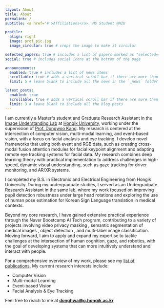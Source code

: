 ```yaml
---
layout: About
title: About
permalink: /
subtitle: <a href='#'>Affiliations</a>. MS Student @HIU

profile:
  align: right
  image: prof_pic.jpg
  image_circular: true # crops the image to make it circular

selected_papers: true # includes a list of papers marked as "selected={true}"
social: true # includes social icons at the bottom of the page

announcements:
  enabled: true # includes a list of news items
  scrollable: true # adds a vertical scroll bar if there are more than 3 news items
  limit: 5 # leave blank to include all the news in the `_news` folder

latest_posts:
  enabled: true
  scrollable: true # adds a vertical scroll bar if there are more than 3 new posts items
  limit: 3 # leave blank to include all the blog posts
---
```


I am currently a Master's student and Graduate Research Assistant in the [Image Understanding Lab](https://sites.google.com/view/iulabhongik/home) at [Hongik University](https://www.hongik.ac.kr/kr/index.do), working under the supervision of [Prof. Dongwoo Kang](https://ee.hongik.ac.kr/ee/0201.do?mode=view&deptCd=AAB160&S1=2021&S2=10002). My research is centered at the intersection of computer vision, multi-modal learning, and event-based vision, with a focus on facial analysis and eye tracking. I develop novel frameworks that using both event and RGB data, such as creating cross-modal fusion attention modules for facial keypoint alignment and adapting remote eye tracking systems for facial data. My research combines deep learning theory with practical implementation to address challenges in high-speed, dynamic visual understanding, such as gaze tracking for driver monitoring, and AR/XR systems.

I completed my B.S. in Electronic and Electrical Engineering from Hongik University. During my undergraduate studies, I served as an Undergraduate Research Assistant in the same lab, where my work focused on improving pupil detection robustness under large head rotations and exploring the use of human pose estimation for Korean Sign Language translation in medical contexts.

Beyond my core research, I have gained extensive practical experience through the Naver Boostcamp AI Tech program, contributing to a variety of projects involving video privacy masking , semantic segmentation of medical images , object detection , and multi-label image classification. Moving forward, I aim to apply and expand my expertise to tackle challenges at the intersection of human cognition, gaze, and robotics, with the goal of developing systems that can more intuitively understand and interact with people.

For a comprehensive overview of my work, please see my [list of publications](/al-folio/publications/). My current research interests include:
- Computer Vision 
- Multi-modal Learning 
- Event-based Vision 
- Facial Analysis & Eye Tracking

Feel free to reach to me at **donghwa@g.hongik.ac.kr**
